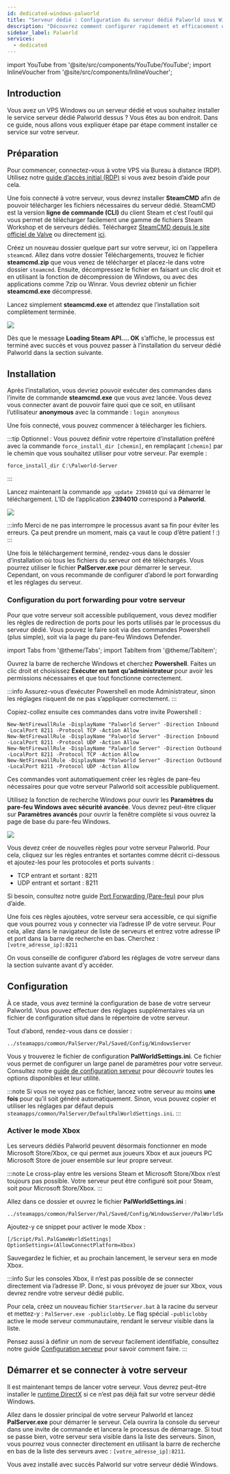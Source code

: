 ```yaml
---
id: dedicated-windows-palworld
title: "Serveur dédié : Configuration du serveur dédié Palworld sous Windows"
description: "Découvrez comment configurer rapidement et efficacement un serveur dédié Palworld sur votre VPS ou serveur Windows → En savoir plus maintenant"
sidebar_label: Palworld
services:
  - dedicated
---
```


import YouTube from '@site/src/components/YouTube/YouTube';
import InlineVoucher from '@site/src/components/InlineVoucher';

## Introduction

Vous avez un VPS Windows ou un serveur dédié et vous souhaitez installer le service serveur dédié Palworld dessus ? Vous êtes au bon endroit. Dans ce guide, nous allons vous expliquer étape par étape comment installer ce service sur votre serveur.

<YouTube videoId="thn0wDE5LDg" imageSrc="https://screensaver01.zap-hosting.com/index.php/s/pt4oNY8tPJdKf44/preview" title="Comment configurer un serveur dédié Palworld sur un VPS Windows !" description="Vous comprenez mieux en voyant les choses en action ? On a ce qu’il vous faut ! Plongez dans notre vidéo qui vous explique tout. Que vous soyez pressé ou que vous préfériez apprendre de manière plus fun et visuelle !" />

<InlineVoucher />

## Préparation

Pour commencer, connectez-vous à votre VPS via Bureau à distance (RDP). Utilisez notre [guide d’accès initial (RDP)](vserver-windows-userdp.md) si vous avez besoin d’aide pour cela.

Une fois connecté à votre serveur, vous devrez installer **SteamCMD** afin de pouvoir télécharger les fichiers nécessaires du serveur dédié. SteamCMD est la version **ligne de commande (CLI)** du client Steam et c’est l’outil qui vous permet de télécharger facilement une gamme de fichiers Steam Workshop et de serveurs dédiés. Téléchargez [SteamCMD depuis le site officiel de Valve](https://developer.valvesoftware.com/wiki/SteamCMD) ou directement [ici](https://steamcdn-a.akamaihd.net/client/installer/steamcmd.zip).

Créez un nouveau dossier quelque part sur votre serveur, ici on l’appellera `steamcmd`. Allez dans votre dossier Téléchargements, trouvez le fichier **steamcmd.zip** que vous venez de télécharger et placez-le dans votre dossier `steamcmd`. Ensuite, décompressez le fichier en faisant un clic droit et en utilisant la fonction de décompression de Windows, ou avec des applications comme 7zip ou Winrar. Vous devriez obtenir un fichier **steamcmd.exe** décompressé.

Lancez simplement **steamcmd.exe** et attendez que l’installation soit complètement terminée.

![](https://github.com/zaphosting/docs/assets/42719082/ffb8e8a1-26e3-4d16-9baf-938e17ec1613)

Dès que le message **Loading Steam API.... OK** s’affiche, le processus est terminé avec succès et vous pouvez passer à l’installation du serveur dédié Palworld dans la section suivante.

## Installation

Après l’installation, vous devriez pouvoir exécuter des commandes dans l’invite de commande **steamcmd.exe** que vous avez lancée. Vous devez vous connecter avant de pouvoir faire quoi que ce soit, en utilisant l’utilisateur **anonymous** avec la commande : `login anonymous`

Une fois connecté, vous pouvez commencer à télécharger les fichiers.

:::tip
Optionnel : Vous pouvez définir votre répertoire d’installation préféré avec la commande `force_install_dir [chemin]`, en remplaçant `[chemin]` par le chemin que vous souhaitez utiliser pour votre serveur. Par exemple : 
```
force_install_dir C:\Palworld-Server
```
:::

Lancez maintenant la commande `app_update 2394010` qui va démarrer le téléchargement. L’ID de l’application **2394010** correspond à **Palworld**.

![](https://github.com/zaphosting/docs/assets/42719082/b265a784-cf9a-43dc-b100-376f080e18f3)

:::info
Merci de ne pas interrompre le processus avant sa fin pour éviter les erreurs. Ça peut prendre un moment, mais ça vaut le coup d’être patient ! :)
:::

Une fois le téléchargement terminé, rendez-vous dans le dossier d’installation où tous les fichiers du serveur ont été téléchargés. Vous pourrez utiliser le fichier **PalServer.exe** pour démarrer le serveur. Cependant, on vous recommande de configurer d’abord le port forwarding et les réglages du serveur.

### Configuration du port forwarding pour votre serveur

Pour que votre serveur soit accessible publiquement, vous devez modifier les règles de redirection de ports pour les ports utilisés par le processus du serveur dédié. Vous pouvez le faire soit via des commandes Powershell (plus simple), soit via la page du pare-feu Windows Defender.

import Tabs from '@theme/Tabs';
import TabItem from '@theme/TabItem';

<Tabs>
<TabItem value="powershell" label="Via Powershell" default>

Ouvrez la barre de recherche Windows et cherchez **Powershell**. Faites un clic droit et choisissez **Exécuter en tant qu’administrateur** pour avoir les permissions nécessaires et que tout fonctionne correctement.

:::info
Assurez-vous d’exécuter Powershell en mode Administrateur, sinon les réglages risquent de ne pas s’appliquer correctement.
:::

Copiez-collez ensuite ces commandes dans votre invite Powershell :
```
New-NetFirewallRule -DisplayName "Palworld Server" -Direction Inbound -LocalPort 8211 -Protocol TCP -Action Allow
New-NetFirewallRule -DisplayName "Palworld Server" -Direction Inbound -LocalPort 8211 -Protocol UDP -Action Allow
New-NetFirewallRule -DisplayName "Palworld Server" -Direction Outbound -LocalPort 8211 -Protocol TCP -Action Allow
New-NetFirewallRule -DisplayName "Palworld Server" -Direction Outbound -LocalPort 8211 -Protocol UDP -Action Allow
```

Ces commandes vont automatiquement créer les règles de pare-feu nécessaires pour que votre serveur Palworld soit accessible publiquement.

</TabItem>

<TabItem value="windefender" label="Via Windows Defender">

Utilisez la fonction de recherche Windows pour ouvrir les **Paramètres du pare-feu Windows avec sécurité avancée**. Vous devrez peut-être cliquer sur **Paramètres avancés** pour ouvrir la fenêtre complète si vous ouvrez la page de base du pare-feu Windows.

![](https://github.com/zaphosting/docs/assets/42719082/5fb9f943-7e51-4d8f-9df4-2f5ff60857d3)

Vous devez créer de nouvelles règles pour votre serveur Palworld. Pour cela, cliquez sur les règles entrantes et sortantes comme décrit ci-dessous et ajoutez-les pour les protocoles et ports suivants :
- TCP entrant et sortant : 8211
- UDP entrant et sortant : 8211

Si besoin, consultez notre guide [Port Forwarding (Pare-feu)](vserver-windows-port.md) pour plus d’aide.

</TabItem>
</Tabs>

Une fois ces règles ajoutées, votre serveur sera accessible, ce qui signifie que vous pourrez vous y connecter via l’adresse IP de votre serveur. Pour cela, allez dans le navigateur de liste de serveurs et entrez votre adresse IP et port dans la barre de recherche en bas. Cherchez : `[votre_adresse_ip]:8211`

On vous conseille de configurer d’abord les réglages de votre serveur dans la section suivante avant d’y accéder.

## Configuration

À ce stade, vous avez terminé la configuration de base de votre serveur Palworld. Vous pouvez effectuer des réglages supplémentaires via un fichier de configuration situé dans le répertoire de votre serveur.

Tout d’abord, rendez-vous dans ce dossier :
```
../steamapps/common/PalServer/Pal/Saved/Config/WindowsServer
```

Vous y trouverez le fichier de configuration **PalWorldSettings.ini**. Ce fichier vous permet de configurer un large panel de paramètres pour votre serveur. Consultez notre [guide de configuration serveur](palworld-configuration.md) pour découvrir toutes les options disponibles et leur utilité.

:::note
Si vous ne voyez pas ce fichier, lancez votre serveur au moins **une fois** pour qu’il soit généré automatiquement. Sinon, vous pouvez copier et utiliser les réglages par défaut depuis `steamapps/common/PalServer/DefaultPalWorldSettings.ini`.
:::

### Activer le mode Xbox

Les serveurs dédiés Palworld peuvent désormais fonctionner en mode Microsoft Store/Xbox, ce qui permet aux joueurs Xbox et aux joueurs PC Microsoft Store de jouer ensemble sur leur propre serveur.

:::note
Le cross-play entre les versions Steam et Microsoft Store/Xbox n’est toujours pas possible. Votre serveur peut être configuré soit pour Steam, soit pour Microsoft Store/Xbox.
:::

Allez dans ce dossier et ouvrez le fichier **PalWorldSettings.ini** :
```
../steamapps/common/PalServer/Pal/Saved/Config/WindowsServer/PalWorldSettings.ini
```

Ajoutez-y ce snippet pour activer le mode Xbox :
```
[/Script/Pal.PalGameWorldSettings]
OptionSettings=(AllowConnectPlatform=Xbox)
```

Sauvegardez le fichier, et au prochain lancement, le serveur sera en mode Xbox.

:::info
Sur les consoles Xbox, il n’est pas possible de se connecter directement via l’adresse IP. Donc, si vous prévoyez de jouer sur Xbox, vous devrez rendre votre serveur dédié public.

Pour cela, créez un nouveau fichier `StartServer.bat` à la racine du serveur et mettez-y : `PalServer.exe -publiclobby`. Le flag spécial `-publiclobby` active le mode serveur communautaire, rendant le serveur visible dans la liste.

Pensez aussi à définir un nom de serveur facilement identifiable, consultez notre guide [Configuration serveur](palworld-configuration.md) pour savoir comment faire.
:::

## Démarrer et se connecter à votre serveur

Il est maintenant temps de lancer votre serveur. Vous devrez peut-être installer le [runtime DirectX](https://www.microsoft.com/en-gb/download/details.aspx?id=35) si ce n’est pas déjà fait sur votre serveur dédié Windows.

Allez dans le dossier principal de votre serveur Palworld et lancez **PalServer.exe** pour démarrer le serveur. Cela ouvrira la console du serveur dans une invite de commande et lancera le processus de démarrage. Si tout se passe bien, votre serveur sera visible dans la liste des serveurs. Sinon, vous pourrez vous connecter directement en utilisant la barre de recherche en bas de la liste des serveurs avec : `[votre_adresse_ip]:8211`.

Vous avez installé avec succès Palworld sur votre serveur dédié Windows.

<InlineVoucher />